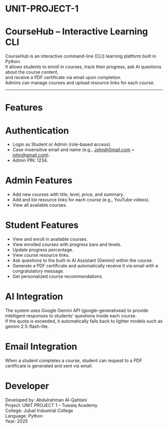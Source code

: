 # UNIT-PROJECT-1

# CourseHub – Interactive Learning CLI

CourseHub is an interactive command-line (CLI) learning platform built in Python.  
It allows students to enroll in courses, track their progress, ask AI questions about the course content,  
and receive a PDF certificate via email upon completion.  
Admins can manage courses and upload resource links for each course.

---

# Features

# Authentication

- Login as Student or Admin (role-based access).
- Case-insensitive email and name (e.g., John@Gmail.com = john@gmail.com).
- Admin PIN: 1234.

# Admin Features

- Add new courses with title, level, price, and summary.
- Add and list resource links for each course (e.g., YouTube videos).
- View all available courses.

# Student Features

- View and enroll in available courses.
- View enrolled courses with progress bars and levels.
- Update progress percentage.
- View course resource links.
- Ask questions to the built-in AI Assistant (Gemini) within the course.
- Generate a PDF certificate and automatically receive it via email with a congratulatory message.
- Get personalized course recommendations.

# AI Integration

The system uses Google Gemini API (google-generativeai) to provide intelligent responses to students' questions inside each course.  
If the quota is exceeded, it automatically falls back to lighter models such as gemini-2.5-flash-lite.

# Email Integration

When a student completes a course, student can request to a PDF certificate is generated and sent via email.

# Developer

Developed by: Abdulrahman Al-Qahtani  
Project: UNIT PROJECT 1 – Tuwaiq Academy  
College: Jubail Industrial College  
Language: Python  
Year: 2025
